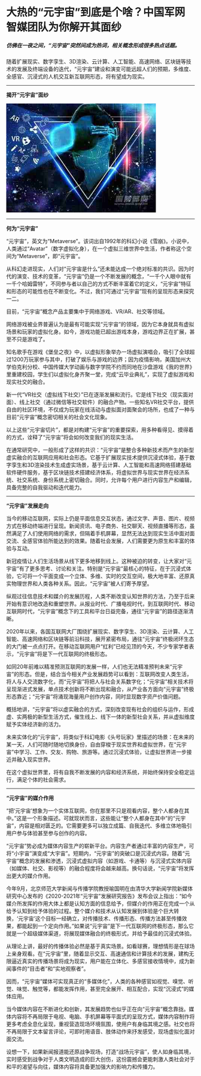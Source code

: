 #  大热的“元宇宙”到底是个啥？中国军网智媒团队为你解开其面纱


##### 仿佛在一夜之间，“元宇宙”突然间成为热词，相关概念形成很多热点话题。

随着扩展现实、数字孪生、3D渲染、云计算、人工智能、高速网络、区块链等技术的发展及终端设备的迭代，“元宇宙”建设和演变可能远超人们的预期，多维度、全感官、沉浸式的人机交互新互联网形态，将有望成为现实。

---



**揭开“元宇宙”面纱**

![img](6c4b9041ab8b230a78c509.jpg)

---



**何为“元宇宙”**

“元宇宙”，英文为“Metaverse”。该词出自1992年的科幻小说《雪崩》。小说中，人类通过“Avatar”（数字虚拟化身），在一个虚拟三维世界中生活，作者称这个空间为“Metaverse”，即“元宇宙”。

从科幻走进现实，人们对“元宇宙是什么”还未能达成一个绝对标准的共识。因为时代的演变、技术的变革，“元宇宙”仍是一个不断发展的概念，“一千个人眼中就有一千个哈姆雷特”，不同参与者以自己的方式不断丰富着它的定义，“元宇宙”特征和形态的可能性也在不断变化。不过，我们可通过“元宇宙”现有的呈现形态来探究一二。

目前，“元宇宙”概念产品主要集中于网络游戏、VR/AR、社交等领域。

网络游戏被业界普遍认为是最有可能实现“元宇宙”的领域，因为它本身就具有虚拟场景和玩家的虚拟化身。如今，游戏功能已超出游戏本身，游戏边界正在扩展，甚至不只是游戏了。

知名歌手在游戏《堡垒之夜》中，以虚拟形象举办一场虚拟演唱会，吸引了全球超过1200万玩家参与其中，打破了娱乐与游戏的边界；因为疫情影响，美国加州大学伯克利分校、中国传媒大学动画与数字学院不约而同地在沙盘游戏《我的世界》里重建校园，学生们以虚拟化身齐聚一堂，完成“云毕业典礼”，实现了虚拟游戏和现实社交的融合。

新一代“VR社交（虚拟线下社交）”已在逐渐发展和流行。它是线下社交（现实面对面）、线上社交（通过微信等社交软件）的融合产物。一些知名VR社交平台，提供自由的社区环境，不仅成为玩家在线活动与虚拟面对面聚会的场所，也成了一种与目前“元宇宙”概念密切相关的社会文化现象。

以上这些“元宇宙切片”，都是对构建“元宇宙”的重要探索，用多种看得见、摸得着的方式，诠释了“元宇宙”将会如何改变我们的现实生活。

在通常研究中，一般形成了这样的共识：“元宇宙”是整合多种新技术而产生的新型虚实融合的互联网应用和社会形态。它基于扩展现实技术提供沉浸式体验，基于数字孪生和3D渲染技术生成虚实场景，基于云计算、人工智能和高速网络搭建基础软件硬件服务，基于区块链技术搭建经济体系，将虚拟世界与现实世界在经济系统、社交系统、身份系统上密切融合。同时，允许每个用户进行内容生产和编辑，具备完整的自我驱动和迭代能力。

---



**“元宇宙”发展走向**

当今的移动互联网，实际上仍是平面信息交互状态，通过文字、声音、图片、视频方式在移动终端进行呈现。新闻资讯、电子商务、社交聊天、视频直播等形态，虽然满足了人们使用网络的需求，但隔着手机屏幕，显然无法达到现实生活中面对面交流、全感官体验所能达到的效果。随着社会发展，人们需要更为原生和丰富的体验与互动。

新冠疫情让人们生活场景从线下更多地移到线上。这种被迫的转变，让大家对“元宇宙”有了更多思考、讨论和关注。特别是“元宇宙”最核心的特征，在于沉浸式体验，它可将一个平面变成一个立体、多维、实时的交互空间，极大地丰富、还原真实物理世界和人类各种关系。因此，“元宇宙”被人们寄予厚望。

纵观过往信息技术和媒介的发展历程，人类不断改变认知世界的方法，乃至于后来开始有意识地改造和重塑世界。从报业时代、广播电视时代，到互联网时代、移动互联网时代，“元宇宙”概念下的工具和平台日益完备，通往“元宇宙”的路径逐渐清晰。

2020年以来，各国互联网大厂围绕扩展现实、数字孪生、3D渲染、云计算、人工智能、高速网络和区块链等前沿科技，展开紧密布局，通往“元宇宙”终极闭环生态的大门被一点点打开。在移动互联网用户“红利”已经见顶的今天，不少专家学者表示，“元宇宙”将是下一代互联网的终极形态。

如同20年前难以精准预测互联网的发展一样，人们也无法精准预判未来“元宇宙”的形态。但是，结合当今相关产业发展趋势可以看到：互联网改变人类生活，将人与人交流数字化，而“元宇宙”将把人与社会关系数字化；“元宇宙”相关技术将呈现渐进式发展，单点技术创新将不断出现和融合，从产业各方面向“元宇宙”终极形态靠近；“元宇宙”将涌现海量用户创作内容，同时显现数字资产价值问题。

概括地讲，“元宇宙”将以虚实融合的方式，深刻改变现有社会的组织与运作，形成虚、实两极的新型生活方式，催生线上、线下一体的新型社会关系，并从虚拟维度赋予实体经济新的活力。

未来实体化的“元宇宙”，将类似于科幻电影《头号玩家》里描述的场景：在未来的某一天，人们可随时随地切换身份，自由穿梭于现实世界和虚拟世界，在“元宇宙”中学习、工作、交友、购物、旅游等。通过沉浸式体验，让虚拟世界进一步接近并融入现实世界。

在这个虚拟世界里，将有自我不断发展的内容和经济系统，并始终保持安全稳定运行，满足个体的社会需求。

---



**“元宇宙”的媒介作用**

“把‘元宇宙’想象为一个实体互联网，你在那里不只是观看内容，整个人都身在其中。”这是一个形象描述。可就现状而言，这些能让“整个人都身在其中”的“元宇宙”，内容是相对匮乏的。它需要更多可以独立成篇、自我迭代、多维立体地吸引用户参与体验甚至参与创作的内容。

“元宇宙”势必成为媒体内容生产的崭新平台。内容生产者通过丰富的内容生产，可将“小宇宙”演变成“大宇宙”。短期内，“元宇宙”的突破口是沉浸式内容。随着“元宇宙”概念的发展和渗透，沉浸式虚拟内容（如游戏、卡通等）与沉浸式实体内容（如媒体、社交、影视等）的融合程度将会越来越高。换句话说，“元宇宙”将发挥出更大的媒介作用。

今年9月，北京师范大学新闻与传播学院教授喻国明在由清华大学新闻学院新媒体研究中心发布的《2020-2021年“元宇宙”发展研究报告》发布会议上指出：“如今媒介所发挥的作用大体上都是认知方面的信息给予，但媒介的作用正在完成一个从给予认知到给予体验的过程。整个媒介和技术从认知发展到体验是个巨大转换，‘元宇宙’这个目标一经确立，对传播技术、传播形态、传播方法甚至传播效果，都能起到一个定向作用。”如果说“元宇宙”是下一代互联网的终极形态，那么它就是一个超级媒体渠道，将展现媒体融合的终极形式，并给予最佳的沉浸式体验。

从理论上讲，最好的传播体验必然是基于真实场景。如看球赛，理想情形是在球场上亲身观看。在“元宇宙”里，随着显示交互、高速通信和计算技术的发展，建构无限逼近真实的传播场景将成为现实，用户能在立体化、多感官接收情境中，成为新闻事件的“目击者”和“实地观察者”。

因而，“元宇宙”媒体可实现真正的“多媒体化”，人类的各种感官如视觉、嗅觉、听觉、味觉、触觉等，都能发挥作用，甚至完全展开、相互配合，实现“沉浸式”的媒体应用。

当今媒体内容在不断进化和创新，其发展趋势也似乎正在向“元宇宙”概念靠拢。媒体内容将不再局限于电视、电脑、手机屏幕等平面式的呈现方式，媒体内容制作将更多考虑全息化呈现，重视营造现场环境氛围，使用户有身临其境之感。社交也将不再局限于文本留言评论，可即时用语音、肢体动作来抒发感受，现场虚拟化面对面交流。

设想一下，如果新闻报道能还原战争现场，打造“战场元宇宙”，使人如身临其境，实时感受到战争对于人类文明造成的巨大创伤，这份震撼会更能刺激人类社会对于和平的渴望与向往，媒体内容将具备更加强大的影响力和传播力。
